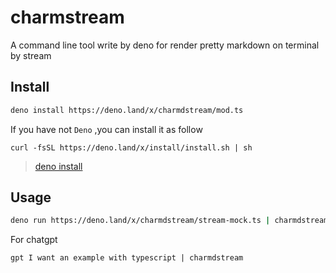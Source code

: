 # charmstream
A command line tool write by  deno for render pretty markdown on terminal by stream

## Install

```zsh
deno install https://deno.land/x/charmdstream/mod.ts
```

If you have not `Deno` ,you can install it as follow

```
curl -fsSL https://deno.land/x/install/install.sh | sh
```
> [deno install](https://docs.deno.com/runtime/manual/getting_started/installation)

## Usage 


```zsh
deno run https://deno.land/x/charmdstream/stream-mock.ts | charmdstream
```


For chatgpt
```
gpt I want an example with typescript | charmdstream
```
